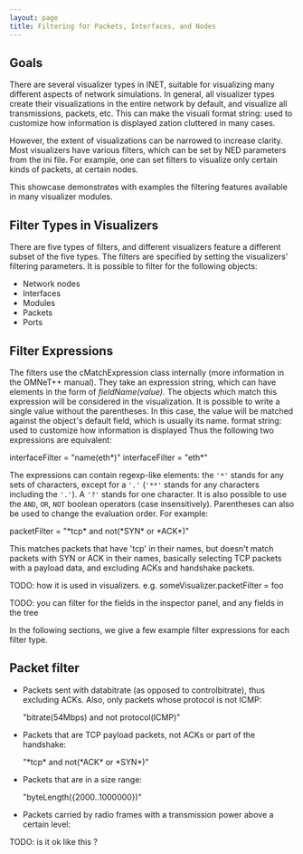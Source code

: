 ```yaml
---
layout: page
title: Filtering for Packets, Interfaces, and Nodes
---
```


Goals
-----

There are several visualizer types in INET, suitable for visualizing
many different aspects of network simulations. In general, all
visualizer types create their visualizations in the entire network by
default, and visualize all transmissions, packets, etc. This can make
the visuali
format string: used to customize how information is displayed
zation cluttered in many cases.

However, the extent of visualizations can be narrowed to increase
clarity. Most visualizers have various filters, which can be set by NED
parameters from the ini file. For example, one can set filters to
visualize only certain kinds of packets, at certain nodes.

This showcase demonstrates with examples the filtering features
available in many visualizer modules.

Filter Types in Visualizers
---------------------------

There are five types of filters, and different visualizers feature a
different subset of the five types. The filters are specified by setting
the visualizers' filtering parameters. It is possible to filter for the
following objects:

-   Network nodes
-   Interfaces
-   Modules
-   Packets
-   Ports

Filter Expressions
------------------

The filters use the cMatchExpression class internally (more information
in the OMNeT++ manual). They take an expression string, which can have
elements in the form of <var>fieldName(value)</var>. The objects which
match this expression will be considered in the visualization. It is
possible to write a single value without the parentheses. In this case,
the value will be matched against the object's default field, which is
usually its name.
format string: used to customize how information is displayed
 Thus the following two expressions are equivalent:

<p><div class="snippet">
interfaceFilter = "name(eth*)"
interfaceFilter = "eth*"
</div></p>

The expressions can contain regexp-like elements: the `'*'` stands for
any sets of characters, except for a `'.'` (`'**'` stands for any
characters including the `'.'`). A `'?'` stands for one character. It is
also possible to use the `AND`, `OR`, `NOT` boolean operators (case
insensitively). Parentheses can also be used to change the evaluation
order. For example:

<p><div class="snippet">
packetFilter = "*tcp* and not(*SYN* or *ACK*)"
</div></p>

This matches packets that have 'tcp' in their names, but doesn't match
packets with SYN or ACK in their names, basically selecting TCP packets
with a payload data, and excluding ACKs and handshake packets.

TODO: how it is used in visualizers. e.g. someVisualizer.packetFilter =
foo

TODO: you can filter for the fields in the inspector panel, and any
fields in the tree

In the following sections, we give a few example filter expressions for
each filter type.

Packet filter
-------------

-   Packets sent with databitrate (as opposed to controlbitrate), thus
    excluding ACKs. Also, only packets whose protocol is not ICMP:

    <p><div class="snippet">
    "bitrate(54Mbps) and not protocol(ICMP)"
    </div></p>

-   Packets that are TCP payload packets, not ACKs or part of the
    handshake:

    <p><div class="snippet">
    "*tcp* and not(*ACK* or *SYN*)"
    </div></p>

-   Packets that are in a size range:

    <p><div class="snippet">
    "byteLength({2000..1000000})"
    </div></p>

-   Packets carried by radio frames with a transmission power above a
    certain level:

TODO: is it ok like this ?

<!--
What do i want to say in here ?

- there are 5 types of filters in visualizers: network node, node, packet, interface and port
- some visualizers have parameters that are these
- they take an expression ?

They are using cMatchExpression ... is that needed ?

Examples for the 5 filter types, with 3 or 4 examples each

Some examples:

nodeFilter: where componentType.name(StandardHost) and hasIP(192.168.0.*) ?

want to select nodes that has a certain IP and





<!--
What do i want to say here?

That the visualizations in inet tipically, by default, visualize a certain aspect of the simulation
in the entiry network, at all nodes, and all packets are visualized. The scope of the visualization
can be narrowed, by filtering for nodes, network nodes, packets, interfaces, and ports.
There are 5 types of filters, and different visualizers feature a different subset of the 5 types.

Programmatically, they are xyz. Sometimes they are not called that. Is this even needed?
--> <!--
There are filtering features that are available in many visualizers
one can filter for packets, interfaces, network nodes, modules and ports. These are the kinds that are available.
The filtering narrows the scope of the visualization for clarity. In general, these kinds are available,
but sometimes they are not called that. For example, there is the sourceFilter in xy visualizer, but it is essentially
a nodeFilter.

filters can have expressions...one can filter for the stuff that is in the inspector panel
so something like...visualize transmissions whose someField = someValue

for example, wanna visualize transmissions that have a bitrate of 24Mbps and 6Mbps

packetFilter = bitRate(24Mbps) OR bitrate(6Mbps) AND NOT packetname(ICMP)

this would visualize 24mbps and 6mbps transmissions that are not icmp messages
-->
